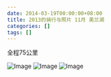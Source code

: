 ```yaml
---
date: 2014-03-19T00:00:00+08:00
title: 2013的骑行与照片 11月 美兰湖
categories: []
tags: []
---
```

全程75公里

![Image](/_image/2014-03-18/12-56-11.jpg)
![Image](/_image/2014-03-18/12-56-12.jpg)
![Image](/_image/2014-03-18/12-56-13.jpg)
